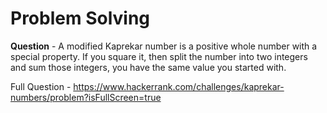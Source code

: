 # Problem Solving

**Question** - A modified Kaprekar number is a positive whole number with a special property. If you square it, then split the number into two integers and sum those integers, you have the same value you started with.  

Full Question - https://www.hackerrank.com/challenges/kaprekar-numbers/problem?isFullScreen=true
